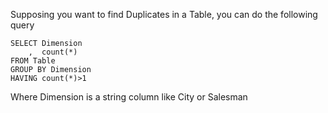Supposing you want to find Duplicates in a Table, you can do the following query

```
SELECT Dimension
    ,  count(*)
FROM Table
GROUP BY Dimension 
HAVING count(*)>1
```

Where Dimension is a string column like City or Salesman 